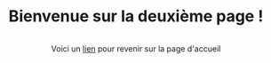 <!DOCTYPE html>
<html lang="fr">
<head>
    <meta charset="UTF-8">
</head>
<body>
    <div>
        <h1>Bienvenue sur la deuxième page !</h1>
        <p>Voici un <a href="index.html">lien</a> pour revenir sur la page d'accueil</p>
    </div>

   <style>
    div{
        margin: 0;
        display: flex;
        flex-direction: column;
        justify-content: center;
        align-items: center;
    }
  
    body{
        min-height: 100vh;
    }
    div{
        text-align: center;
    }
   </style>
</body>
</html>
